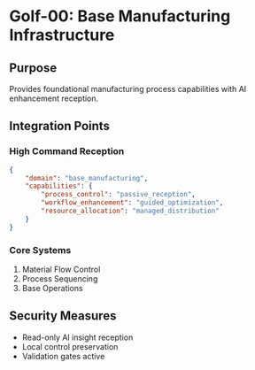 # Golf-00: Base Manufacturing Infrastructure

## Purpose
Provides foundational manufacturing process capabilities with AI enhancement reception.

## Integration Points

### High Command Reception
```json
{
    "domain": "base_manufacturing",
    "capabilities": {
        "process_control": "passive_reception",
        "workflow_enhancement": "guided_optimization",
        "resource_allocation": "managed_distribution"
    }
}
```

### Core Systems
1. Material Flow Control
2. Process Sequencing
3. Base Operations

## Security Measures
- Read-only AI insight reception
- Local control preservation
- Validation gates active